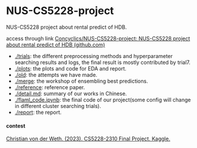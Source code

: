 # NUS-CS5228-project
NUS-CS5228 project about rental predict of HDB.

access through link [Concyclics/NUS-CS5228-project: NUS-CS5228 project about rental predict of HDB (github.com)](https://github.com/Concyclics/NUS-CS5228-project)

* [./trials](./trials): the different preprocessing methods and hyperparameter searching results and logs, the final result is mostly contributed by trial7.
* [./plots](./plots): the plots and code for EDA and report.
* [./old](./old): the attempts we have made.
* [./merge](./merge): the workshop of ensembling best predictions.
* [./reference](./reference): reference paper.
* [./detail.md](./detail.md): summary of our works in Chinese.
* [./flaml_code.ipynb](./flaml_code.ipynb): the final code of our project(some config will change in different cluster searching trials).
* [./report](./report): the report.

#### contest
[Christian von der Weth. (2023). CS5228-2310 Final Project. Kaggle.](https://www.kaggle.com/competitions/cs5228-2310-final-project/overview)
